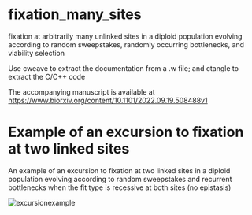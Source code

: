 # fixation_many_sites
fixation at arbitrarily many unlinked sites in a diploid population evolving according to random sweepstakes, 
randomly occurring bottlenecks, and viability selection

Use cweave to extract the documentation from a .w file;
and ctangle to extract the C/C++ code

The accompanying manuscript is available at 
https://www.biorxiv.org/content/10.1101/2022.09.19.508488v1


# Example of an excursion to  fixation at two linked sites

An example of an excursion to fixation at two linked sites in a diploid population evolving according to random sweepstakes
and recurrent bottlenecks when the fit type is recessive at both sites (no epistasis)

![excursionexample](https://user-images.githubusercontent.com/9293736/197829640-ccf2b955-cbf5-4785-805c-acef786fdf2b.png)
